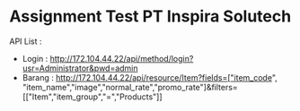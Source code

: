 # Assignment Test PT Inspira Solutech

API List :
* Login : http://172.104.44.22/api/method/login?usr=Administrator&pwd=admin
* Barang : http://172.104.44.22/api/resource/Item?fields=["item_code", "item_name","image","normal_rate","promo_rate"]&filters=[["Item","item_group","=","Products"]]

